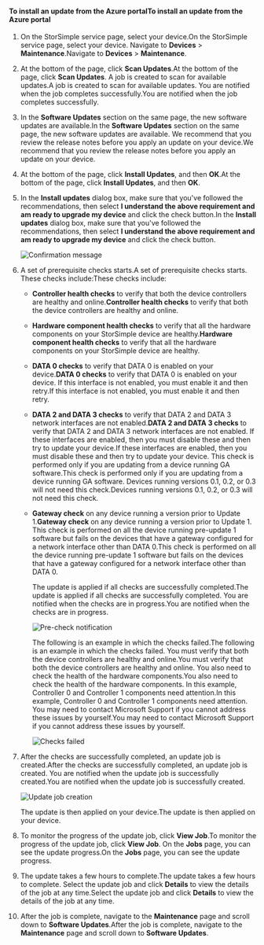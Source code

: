 <!--author=alkohli last changed: 02/06/17-->

#### <a name="to-install-an-update-from-the-azure-portal"></a><span data-ttu-id="55cbd-101">To install an update from the Azure portal</span><span class="sxs-lookup"><span data-stu-id="55cbd-101">To install an update from the Azure portal</span></span>

1. <span data-ttu-id="55cbd-102">On the StorSimple service page, select your device.</span><span class="sxs-lookup"><span data-stu-id="55cbd-102">On the StorSimple service page, select your device.</span></span> <span data-ttu-id="55cbd-103">Navigate to **Devices** > **Maintenance**.</span><span class="sxs-lookup"><span data-stu-id="55cbd-103">Navigate to **Devices** > **Maintenance**.</span></span>
2. <span data-ttu-id="55cbd-104">At the bottom of the page, click **Scan Updates**.</span><span class="sxs-lookup"><span data-stu-id="55cbd-104">At the bottom of the page, click **Scan Updates**.</span></span> <span data-ttu-id="55cbd-105">A job is created to scan for available updates.</span><span class="sxs-lookup"><span data-stu-id="55cbd-105">A job is created to scan for available updates.</span></span> <span data-ttu-id="55cbd-106">You are notified when the job completes successfully.</span><span class="sxs-lookup"><span data-stu-id="55cbd-106">You are notified when the job completes successfully.</span></span>
3. <span data-ttu-id="55cbd-107">In the **Software Updates** section on the same page, the new software updates are available.</span><span class="sxs-lookup"><span data-stu-id="55cbd-107">In the **Software Updates** section on the same page, the new software updates are available.</span></span> <span data-ttu-id="55cbd-108">We recommend that you review the release notes before you apply an update on your device.</span><span class="sxs-lookup"><span data-stu-id="55cbd-108">We recommend that you review the release notes before you apply an update on your device.</span></span>
4. <span data-ttu-id="55cbd-109">At the bottom of the page, click **Install Updates**, and then **OK**.</span><span class="sxs-lookup"><span data-stu-id="55cbd-109">At the bottom of the page, click **Install Updates**, and then **OK**.</span></span>
5. <span data-ttu-id="55cbd-110">In the **Install updates** dialog box, make sure that you've followed the recommendations, then select **I understand the above requirement and am ready to upgrade my device** and click the check button.</span><span class="sxs-lookup"><span data-stu-id="55cbd-110">In the **Install updates** dialog box, make sure that you've followed the recommendations, then select **I understand the above requirement and am ready to upgrade my device** and click the check button.</span></span>
   
    ![Confirmation message](https://docstestmedia1.blob.core.windows.net/azure-media/includes/media/storsimple-install-update2-via-portal/InstallUpdate12_2M.png)
6. <span data-ttu-id="55cbd-112">A set of prerequisite checks starts.</span><span class="sxs-lookup"><span data-stu-id="55cbd-112">A set of prerequisite checks starts.</span></span> <span data-ttu-id="55cbd-113">These checks include:</span><span class="sxs-lookup"><span data-stu-id="55cbd-113">These checks include:</span></span>
   
   * <span data-ttu-id="55cbd-114">**Controller health checks** to verify that both the device controllers are healthy and online.</span><span class="sxs-lookup"><span data-stu-id="55cbd-114">**Controller health checks** to verify that both the device controllers are healthy and online.</span></span>
   * <span data-ttu-id="55cbd-115">**Hardware component health checks** to verify that all the hardware components on your StorSimple device are healthy.</span><span class="sxs-lookup"><span data-stu-id="55cbd-115">**Hardware component health checks** to verify that all the hardware components on your StorSimple device are healthy.</span></span>
   * <span data-ttu-id="55cbd-116">**DATA 0 checks** to verify that DATA 0 is enabled on your device.</span><span class="sxs-lookup"><span data-stu-id="55cbd-116">**DATA 0 checks** to verify that DATA 0 is enabled on your device.</span></span> <span data-ttu-id="55cbd-117">If this interface is not enabled, you must enable it and then retry.</span><span class="sxs-lookup"><span data-stu-id="55cbd-117">If this interface is not enabled, you must enable it and then retry.</span></span>
   * <span data-ttu-id="55cbd-118">**DATA 2 and DATA 3 checks** to verify that DATA 2 and DATA 3 network interfaces are not enabled.</span><span class="sxs-lookup"><span data-stu-id="55cbd-118">**DATA 2 and DATA 3 checks** to verify that DATA 2 and DATA 3 network interfaces are not enabled.</span></span> <span data-ttu-id="55cbd-119">If these interfaces are enabled, then you must disable these and then try to update your device.</span><span class="sxs-lookup"><span data-stu-id="55cbd-119">If these interfaces are enabled, then you must disable these and then try to update your device.</span></span> <span data-ttu-id="55cbd-120">This check is performed only if you are updating from a device running GA software.</span><span class="sxs-lookup"><span data-stu-id="55cbd-120">This check is performed only if you are updating from a device running GA software.</span></span> <span data-ttu-id="55cbd-121">Devices running versions 0.1, 0.2, or 0.3 will not need this check.</span><span class="sxs-lookup"><span data-stu-id="55cbd-121">Devices running versions 0.1, 0.2, or 0.3 will not need this check.</span></span>
   * <span data-ttu-id="55cbd-122">**Gateway check** on any device running a version prior to Update 1.</span><span class="sxs-lookup"><span data-stu-id="55cbd-122">**Gateway check** on any device running a version prior to Update 1.</span></span> <span data-ttu-id="55cbd-123">This check is performed on all the device running pre-update 1 software but fails on the devices that have a gateway configured for a network interface other than DATA 0.</span><span class="sxs-lookup"><span data-stu-id="55cbd-123">This check is performed on all the device running pre-update 1 software but fails on the devices that have a gateway configured for a network interface other than DATA 0.</span></span>
     
     <span data-ttu-id="55cbd-124">The update is applied if all checks are successfully completed.</span><span class="sxs-lookup"><span data-stu-id="55cbd-124">The update is applied if all checks are successfully completed.</span></span> <span data-ttu-id="55cbd-125">You are notified when the checks are in progress.</span><span class="sxs-lookup"><span data-stu-id="55cbd-125">You are notified when the checks are in progress.</span></span>
     
     ![Pre-check notification](https://docstestmedia1.blob.core.windows.net/azure-media/includes/media/storsimple-install-update2-via-portal/InstallUpdate12_3M.png)
     
     <span data-ttu-id="55cbd-127">The following is an example in which the checks failed.</span><span class="sxs-lookup"><span data-stu-id="55cbd-127">The following is an example in which the checks failed.</span></span> <span data-ttu-id="55cbd-128">You must verify that both the device controllers are healthy and online.</span><span class="sxs-lookup"><span data-stu-id="55cbd-128">You must verify that both the device controllers are healthy and online.</span></span> <span data-ttu-id="55cbd-129">You also need to check the health of the hardware components.</span><span class="sxs-lookup"><span data-stu-id="55cbd-129">You also need to check the health of the hardware components.</span></span> <span data-ttu-id="55cbd-130">In this example, Controller 0 and Controller 1 components need attention.</span><span class="sxs-lookup"><span data-stu-id="55cbd-130">In this example, Controller 0 and Controller 1 components need attention.</span></span> <span data-ttu-id="55cbd-131">You may need to contact Microsoft Support if you cannot address these issues by yourself.</span><span class="sxs-lookup"><span data-stu-id="55cbd-131">You may need to contact Microsoft Support if you cannot address these issues by yourself.</span></span>
     
       ![Checks failed](https://docstestmedia1.blob.core.windows.net/azure-media/includes/media/storsimple-install-update2-via-portal/HCS_PreUpgradeChecksFailed-include.png)
7. <span data-ttu-id="55cbd-133">After the checks are successfully completed, an update job is created.</span><span class="sxs-lookup"><span data-stu-id="55cbd-133">After the checks are successfully completed, an update job is created.</span></span> <span data-ttu-id="55cbd-134">You are notified when the update job is successfully created.</span><span class="sxs-lookup"><span data-stu-id="55cbd-134">You are notified when the update job is successfully created.</span></span>
   
    ![Update job creation](https://docstestmedia1.blob.core.windows.net/azure-media/includes/media/storsimple-install-update2-via-portal/InstallUpdate12_44M.png)
   
    <span data-ttu-id="55cbd-136">The update is then applied on your device.</span><span class="sxs-lookup"><span data-stu-id="55cbd-136">The update is then applied on your device.</span></span>
    
8. <span data-ttu-id="55cbd-137">To monitor the progress of the update job, click **View Job**.</span><span class="sxs-lookup"><span data-stu-id="55cbd-137">To monitor the progress of the update job, click **View Job**.</span></span> <span data-ttu-id="55cbd-138">On the **Jobs** page, you can see the update progress.</span><span class="sxs-lookup"><span data-stu-id="55cbd-138">On the **Jobs** page, you can see the update progress.</span></span>
9. <span data-ttu-id="55cbd-139">The update takes a few hours to complete.</span><span class="sxs-lookup"><span data-stu-id="55cbd-139">The update takes a few hours to complete.</span></span> <span data-ttu-id="55cbd-140">Select the update job and click **Details** to view the details of the job at any time.</span><span class="sxs-lookup"><span data-stu-id="55cbd-140">Select the update job and click **Details** to view the details of the job at any time.</span></span>
10. <span data-ttu-id="55cbd-141">After the job is complete, navigate to the **Maintenance** page and scroll down to **Software Updates**.</span><span class="sxs-lookup"><span data-stu-id="55cbd-141">After the job is complete, navigate to the **Maintenance** page and scroll down to **Software Updates**.</span></span>





